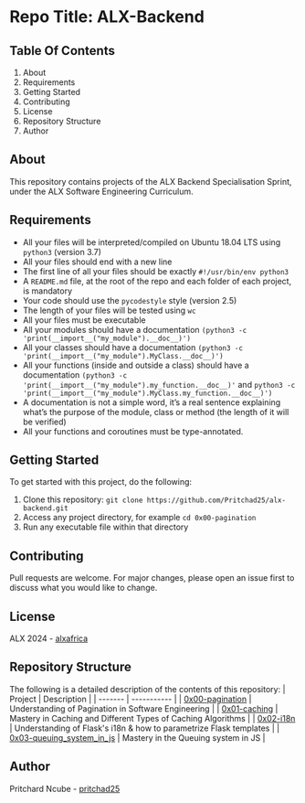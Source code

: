 # Repo Title: ALX-Backend

## Table Of Contents
1. About
2. Requirements
3. Getting Started
4. Contributing
5. License
6. Repository Structure
7. Author

## About <a name="about"></a>
This repository contains projects of the ALX Backend Specialisation Sprint, under the ALX Software Engineering Curriculum.

## Requirements <a name="requirements"></a>
- All your files will be interpreted/compiled on Ubuntu 18.04 LTS using `python3` (version 3.7)
- All your files should end with a new line
- The first line of all your files should be exactly `#!/usr/bin/env python3`
- A `README.md` file, at the root of the repo and each folder of each project, is mandatory
- Your code should use the `pycodestyle` style (version 2.5)
- The length of your files will be tested using `wc`
- All your files must be executable
- All your modules should have a documentation `(python3 -c 'print(__import__("my_module").__doc__)')`
- All your classes should have a documentation `(python3 -c 'print(__import__("my_module").MyClass.__doc__)')`
- All your functions (inside and outside a class) should have a documentation `(python3 -c 'print(__import__("my_module").my_function.__doc__)'` and `python3 -c 'print(__import__("my_module").MyClass.my_function.__doc__)')`
- A documentation is not a simple word, it’s a real sentence explaining what’s the purpose of the module, class or method (the length of it will be verified)
- All your functions and coroutines must be type-annotated.

## Getting Started <a name="getting-started"></a>
To get started with this project, do the following:

1. Clone this repository: `git clone https://github.com/Pritchad25/alx-backend.git`
2. Access any project directory, for example `cd 0x00-pagination`
3. Run any executable file within that directory

## Contributing <a name="contributing"></a>
Pull requests are welcome. For major changes, please open an issue first to discuss what you would like to change.

## License <a name="license"></a>
ALX 2024 - [alxafrica](https://www.alxafrica.com)

## Repository Structure <a name="repository-structure"></a>
The following is a detailed description of the contents of this repository:
| Project | Description |
| ------- | ----------- |
| [0x00-pagination](0x00-pagination/) | Understanding of Pagination in Software Engineering |
| [0x01-caching](0x01-caching/) | Mastery in Caching and Different Types of Caching Algorithms |
| [0x02-i18n](0x02-i18n/) | Understanding of Flask's i18n & how to parametrize Flask templates |
| [0x03-queuing_system_in_js](0x03-queuing_system_in_js/) | Mastery in the Queuing system in JS |

## Author <a name="author"></a>
Pritchard Ncube - [pritchad25](https://www.github.com/Pritchad25)
